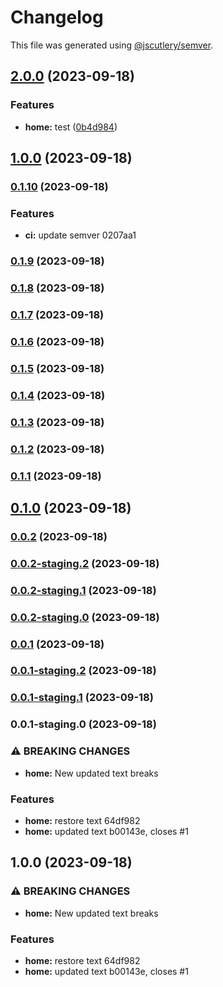 # Changelog

This file was generated using [@jscutlery/semver](https://github.com/jscutlery/semver).

## [2.0.0](https://github.com/excalios/commit/compare/commit-test-1.0.0...commit-test-2.0.0) (2023-09-18)


### Features

* **home:** test ([0b4d984](https://github.com/excalios/commit/commit/0b4d9847dd7b7eb59d99b8c02f56671bc97d31bd))

## [1.0.0](https://github.com/excalios/commit/compare/commit-test-0.1.10...commit-test-1.0.0) (2023-09-18)

### [0.1.10](///compare/commit-test-0.1.9...commit-test-0.1.10) (2023-09-18)


### Features

* **ci:** update semver 0207aa1

### [0.1.9](///compare/commit-test-0.1.8...commit-test-0.1.9) (2023-09-18)

### [0.1.8](///compare/commit-test-0.1.7...commit-test-0.1.8) (2023-09-18)

### [0.1.7](///compare/commit-test-0.1.6...commit-test-0.1.7) (2023-09-18)

### [0.1.6](///compare/commit-test-0.1.5...commit-test-0.1.6) (2023-09-18)

### [0.1.5](///compare/commit-test-0.1.4...commit-test-0.1.5) (2023-09-18)

### [0.1.4](///compare/commit-test-0.1.3...commit-test-0.1.4) (2023-09-18)

### [0.1.3](///compare/commit-test-0.1.2...commit-test-0.1.3) (2023-09-18)

### [0.1.2](///compare/commit-test-0.1.1...commit-test-0.1.2) (2023-09-18)

### [0.1.1](///compare/commit-test-0.1.0...commit-test-0.1.1) (2023-09-18)

## [0.1.0](///compare/commit-test-0.0.2...commit-test-0.1.0) (2023-09-18)

### [0.0.2](///compare/commit-test-0.0.2-staging.2...commit-test-0.0.2) (2023-09-18)

### [0.0.2-staging.2](///compare/commit-test-0.0.2-staging.1...commit-test-0.0.2-staging.2) (2023-09-18)

### [0.0.2-staging.1](///compare/commit-test-0.0.2-staging.0...commit-test-0.0.2-staging.1) (2023-09-18)

### [0.0.2-staging.0](///compare/commit-test-0.0.1...commit-test-0.0.2-staging.0) (2023-09-18)

### [0.0.1](///compare/commit-test-0.0.1-staging.2...commit-test-0.0.1) (2023-09-18)

### [0.0.1-staging.2](///compare/commit-test-0.0.1-staging.1...commit-test-0.0.1-staging.2) (2023-09-18)

### [0.0.1-staging.1](///compare/commit-test-0.0.1-staging.0...commit-test-0.0.1-staging.1) (2023-09-18)

### 0.0.1-staging.0 (2023-09-18)


### ⚠ BREAKING CHANGES

* **home:** New updated text breaks

### Features

* **home:** restore text 64df982
* **home:** updated text b00143e, closes #1

## 1.0.0 (2023-09-18)


### ⚠ BREAKING CHANGES

* **home:** New updated text breaks

### Features

* **home:** restore text 64df982
* **home:** updated text b00143e, closes #1

